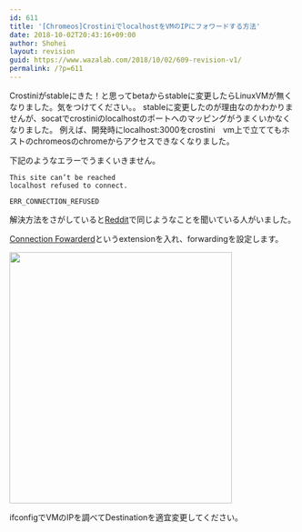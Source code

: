 ```yaml
---
id: 611
title: '[Chromeos]CrostiniでlocalhostをVMのIPにフォワードする方法'
date: 2018-10-02T20:43:16+09:00
author: Shohei
layout: revision
guid: https://www.wazalab.com/2018/10/02/609-revision-v1/
permalink: /?p=611
---
```

Crostiniがstableにきた！と思ってbetaからstableに変更したらLinuxVMが無くなりました。気をつけてください。。
stableに変更したのが理由なのかわかりませんが、socatでcrostiniのlocalhostのポートへのマッピングがうまくいかなくなりました。
例えば、開発時にlocalhost:3000をcrostini　vm上で立ててもホストのchromeosのchromeからアクセスできなくなりました。

下記のようなエラーでうまくいきません。

```
This site can’t be reached
localhost refused to connect.

ERR_CONNECTION_REFUSED
```

解決方法をさがしていると[Reddit](https://www.reddit.com/r/Crostini/comments/8o0hg9/port_forwarding_in_the_works/)で同じようなことを聞いている人がいました。

[Connection Fowarderd](https://chrome.google.com/webstore/detail/connection-forwarder/ahaijnonphgkgnkbklchdhclailflinn)というextensionを入れ、forwardingを設定します。

<img src="https://www.wazalab.com/wp-content/uploads/2018/10/スクリーンショット-2018-10-02-20.41.51.png" alt="" width="391" height="442" class="alignnone size-full wp-image-610" />

ifconfigでVMのIPを調べてDestinationを適宜変更してください。

